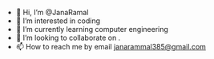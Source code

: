 - 👋 Hi, I’m @JanaRamal
- 👀 I’m interested in  coding 
- 🌱 I’m currently learning  computer engineering 
- 💞️ I’m looking to collaborate on .
- 📫 How to reach me  by email janarammal385@gmail.com 

<!---
JanaRamal/JanaRamal is a ✨ special ✨ repository because its `README.md` (this file) appears on your GitHub profile.
You can click the Preview link to take a look at your changes.
--->
